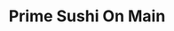 ---
layout: place
title: "Prime Sushi On Main"
permalink: /missouri/kansas-city/prime-sushi-on-main.html
stateAbbr: MO
stateName: Missouri
cityName: Kansas City
seo:
  name: "Prime Sushi On Main"
  type: Restaurant
  links: http://primesushikc.com/
description: "Japanese plates & innovative sushi pair alongside signature cocktails in a casual dining room. Prime Sushi On Main serves delicious sushi in Kansas City, Missouri. Try fresh Japanese dishes for a great dining experience. Available for takeout, delivery, lunch, and dinner."
place_id: ChIJE0kybLzvwIcRv6hErUuH3cE
photos:
  - name: >-
      places/ChIJE0kybLzvwIcRv6hErUuH3cE/photos/AeeoHcLA84p6XSKQvxFYzhkN4FkJCfS_fWbwKySQhnmcKP5MJCeWKqLed0TX9-8mnHahr_V_QWdDJh24GuxvYmZ2ZKgrzUj8FXgK6jHMMTs0rU7XZ5WULLmHeRPwvpBetjUekAcsAKlmw_XlYxi0gs1nN4xK63XFxOpQOOof9z1Pb8fjeu1NRFNdPc2VqGWQmTprHGz8SK60OrCXYxGDuW_Zo1tzzJSSPsMnGUeAuY33gYl0io8NHZL8CG40zkUzNn35cS3uBphvt_T8sv1gQHekkT0IMByfx12iwthFcBbE_tbVcg
    widthPx: 800
    heightPx: 800
    authorAttributions:
      - displayName: Prime Sushi On Main
        uri: https://maps.google.com/maps/contrib/109222350368736101846
        photoUri: >-
          https://lh3.googleusercontent.com/a/ACg8ocI5sdRtCGUunShPAc9JC_JIrScqOszFw4Wl-Jg_LQkS9VOm3w=s100-p-k-no-mo
    flagContentUri: >-
      https://www.google.com/local/imagery/report/?cb_client=maps_api_places.places_api&image_key=!1e10!2sAF1QipO8G6E2U7WcO5315I4dj_ET5xHkCStSY1bganoN&hl=en-US
    googleMapsUri: >-
      https://www.google.com/maps/place//data=!3m4!1e2!3m2!1sAF1QipO8G6E2U7WcO5315I4dj_ET5xHkCStSY1bganoN!2e10!4m2!3m1!1s0x87c0efbc6c324913:0xc1dd874bad44a8bf
  - name: >-
      places/ChIJE0kybLzvwIcRv6hErUuH3cE/photos/AeeoHcKdh9rGTol7xaSI4AZnQCA_vQ3OlbrG9RxKRtXQBCTWqi4t8NUkNnobyyutaw1elzdCDGtUL61U6Zn_TrV2z_J4g0CIEasBJO8XohUdLMU3Rh667LClkl7p4H5eHEFXTmuTAwENOsMCKVU7nNXd1ZvOGCjKz6IXmlThmkcbXrjHzbgaMdwy0g_-5SC26lUtES-cFkGlystxbGKqGF81J1Vg9P66YdZH_EL5pk0qCChtS0TVGDlZutnV6KEtM2NMgsYie7LbERWWoMvl3atOKNMNasNcKmhlwP3otdaKfGl5Sw
    widthPx: 800
    heightPx: 800
    authorAttributions:
      - displayName: Prime Sushi On Main
        uri: https://maps.google.com/maps/contrib/109222350368736101846
        photoUri: >-
          https://lh3.googleusercontent.com/a/ACg8ocI5sdRtCGUunShPAc9JC_JIrScqOszFw4Wl-Jg_LQkS9VOm3w=s100-p-k-no-mo
    flagContentUri: >-
      https://www.google.com/local/imagery/report/?cb_client=maps_api_places.places_api&image_key=!1e10!2sAF1QipNh3m1RPhwTqjw7hM_mLJgJIPn9TzvWF-PoYxjB&hl=en-US
    googleMapsUri: >-
      https://www.google.com/maps/place//data=!3m4!1e2!3m2!1sAF1QipNh3m1RPhwTqjw7hM_mLJgJIPn9TzvWF-PoYxjB!2e10!4m2!3m1!1s0x87c0efbc6c324913:0xc1dd874bad44a8bf
  - name: >-
      places/ChIJE0kybLzvwIcRv6hErUuH3cE/photos/AeeoHcKbzIBsyx35TTeX5z7-SGIXbJ97bFe4liGbs2haffCqmslS4g_jcV4Labf0CoWegCuAiNUD6pG1Itr67_JXbnCfN9rvKGK4JWF-4Oc5o3fW-pUBtsA4AuaFTGCxnkH0t0W5H1KYSDdJR81wlZNLQ2nUYOREfTYrSunt8-C0fInN0yT34l3zwlGbTh0I8DLpdeql2uQjIi6qmr7UMw9AIlIrZ3vr29NJUM1txdGiutc_LbZ8rFhuRdgE6OFkz-Ucwb4WbGDdUL9WC88ltnKzvQt8MfOo2ra3YNrvXczjKBxGfaajK8_j9tpdS_kcYNifXcXQHrqCPHIHXU8f9V6u8e3C-ExnclFMBbyZuxIU7eP6GCIYSrnt821xkb6GF7HI18e52IIYMb74EdMJQLIbcCDVHNXwDnjRO9orYKwUrJmYpw
    widthPx: 4000
    heightPx: 3000
    authorAttributions:
      - displayName: Ferrum Campitor
        uri: https://maps.google.com/maps/contrib/100547907222201740842
        photoUri: >-
          https://lh3.googleusercontent.com/a-/ALV-UjUpefPK_YvtSS9R0EHvn5n8YR16mv6HamvqkqwCJ0_--BaFgow=s100-p-k-no-mo
    flagContentUri: >-
      https://www.google.com/local/imagery/report/?cb_client=maps_api_places.places_api&image_key=!1e10!2sCIHM0ogKEICAgMDw2YKXHw&hl=en-US
    googleMapsUri: >-
      https://www.google.com/maps/place//data=!3m4!1e2!3m2!1sCIHM0ogKEICAgMDw2YKXHw!2e10!4m2!3m1!1s0x87c0efbc6c324913:0xc1dd874bad44a8bf
  - name: >-
      places/ChIJE0kybLzvwIcRv6hErUuH3cE/photos/AeeoHcLxU78A6DI2SVtuMgjICyZVn2byQK-A8Ecxrvj5-_OHTbo2AVON07cHin9rgAunsiUWmpTvv4fAvNhuTqcgYvodGdnOdA9FlDimg3EvF2STF5uWXJLEiKD1MioghkWGqcthN_9F4IeHUW-PUVvW7WnfXV_XkELr2TmoC7cMIupwExJOlJ39jHXyA-FgiaLF17aHMoREzqN3jMJn8vQI8CMx0BgLISdytnPuOQ3e-5NdaG4-dLYfsgmCmUWAlEVeFSxhBdBfMtRCII6EmQ8V-yeVRGNkoPjZKdUvY8h2i6DjYg
    widthPx: 800
    heightPx: 800
    authorAttributions:
      - displayName: Prime Sushi On Main
        uri: https://maps.google.com/maps/contrib/109222350368736101846
        photoUri: >-
          https://lh3.googleusercontent.com/a/ACg8ocI5sdRtCGUunShPAc9JC_JIrScqOszFw4Wl-Jg_LQkS9VOm3w=s100-p-k-no-mo
    flagContentUri: >-
      https://www.google.com/local/imagery/report/?cb_client=maps_api_places.places_api&image_key=!1e10!2sAF1QipOqBvTGN-XdEg1ikDNXuF11tTeqQgD5LsKZ0Sa3&hl=en-US
    googleMapsUri: >-
      https://www.google.com/maps/place//data=!3m4!1e2!3m2!1sAF1QipOqBvTGN-XdEg1ikDNXuF11tTeqQgD5LsKZ0Sa3!2e10!4m2!3m1!1s0x87c0efbc6c324913:0xc1dd874bad44a8bf
  - name: >-
      places/ChIJE0kybLzvwIcRv6hErUuH3cE/photos/AeeoHcI2le7PmSOKHhnflmQxYpXsZjjZJDmgVUcxWLjqFA9UfIkcXDN3ifRo9U7Pros-PpALALyUQqk-FEgIxF5Qpu4LSvPTlwy5QAPSwRDYR4dk1Yf4vM9lgBs2x4FI0rh_n-2ty3j_9pVgRxCyAPglqzCD93fyPGd9ZWKazK3i8YV5vpIygqVYQk_eKubA3rpn-ja4qkoykk3Q1XeYGgKh129uATuAylXUTGZKEtNRAE66nDQZQ69IjqtN9hr8oljFGFtdzoTR-JL_Y1x4f8IFlFJD96btD81nTqEC4qEfShwbnxR4k5QZYDxEc8RaliJh5haW2bf3c7fxPL-eulgApxvvWSoQDhmAjLlGY72mL4rniojE1BR7qcIdmG71-qZL8voVCYJS-KYQNNDl9NsqJ0Q6cqvUsAT8a54R0lznZ1bMm6CAUPMU2jPkxUotG5X2
    widthPx: 3024
    heightPx: 4032
    authorAttributions:
      - displayName: Mrs. Wilson
        uri: https://maps.google.com/maps/contrib/111752173406550354765
        photoUri: >-
          https://lh3.googleusercontent.com/a-/ALV-UjVn3gQM8bUyu59e4GgaifU9_AyZmKOghI8f7b3lpp1I-XC4llq1Hw=s100-p-k-no-mo
    flagContentUri: >-
      https://www.google.com/local/imagery/report/?cb_client=maps_api_places.places_api&image_key=!1e10!2sCIABIhAGbyfQKxEJimfW2tYABi5z&hl=en-US
    googleMapsUri: >-
      https://www.google.com/maps/place//data=!3m4!1e2!3m2!1sCIABIhAGbyfQKxEJimfW2tYABi5z!2e10!4m2!3m1!1s0x87c0efbc6c324913:0xc1dd874bad44a8bf
  - name: >-
      places/ChIJE0kybLzvwIcRv6hErUuH3cE/photos/AeeoHcIBNYSazx5zY29dITL7EFblF_-x8iE90UXZF7wOhJZjZhXdos0eZwN8SVDAM37irHFvIkSVAodc7BP6zdsDI10alMlXiUA8_QBTPFjMerfNYPMFQe6xmv4oLLFxgUY-kz9Xn31wae1pgkxjocnkHIW-pPt1zoTq_ig8RgVSFKwxhBWlLmqIOjP3F0HdqesdpsUDCDaqktznP9cGQSfeHAsAOJrRPNhi-c3b4jmhFCVfKs4PsuDaVIwhmycPy6RP9VWt1Ywg0fxnTD5ZlIrb3D1KisbNpGBd6VhbErg3ubvyNho5VAfq8ttQYvmb42HOJa7faenF_1DZY64XYWWZLdonMAVKRFECgwUq08mzn6shB50zb2MAZ9fuEctpRboAKTEaVuD0JmbICqbRDC68WMNnUFXXDdKrG46tSaWo8hG8kw
    widthPx: 4080
    heightPx: 3060
    authorAttributions:
      - displayName: Paul Robbins
        uri: https://maps.google.com/maps/contrib/111084554033407704549
        photoUri: >-
          https://lh3.googleusercontent.com/a-/ALV-UjXyUJBXSOfRrXtqmgKWpwGMS9f4-d_qO9lKIpsHVS8GP9sKEMRt=s100-p-k-no-mo
    flagContentUri: >-
      https://www.google.com/local/imagery/report/?cb_client=maps_api_places.places_api&image_key=!1e10!2sCIHM0ogKEICAgMDgh-zTCQ&hl=en-US
    googleMapsUri: >-
      https://www.google.com/maps/place//data=!3m4!1e2!3m2!1sCIHM0ogKEICAgMDgh-zTCQ!2e10!4m2!3m1!1s0x87c0efbc6c324913:0xc1dd874bad44a8bf
  - name: >-
      places/ChIJE0kybLzvwIcRv6hErUuH3cE/photos/AeeoHcLPwOuXHwdzGTchvSLJLqM6VSnTzEg72f0yb1Ilc7oBN0c6vbuQ9ynvuEU1L7K6n6YxMdg0s_Yic73VxWNjD8zmISgbPhp9LszLiv7areu-u0JChMcV0NdaAP_Nu0rfOYXDa5W8Hnboh_q1qd7y5uh7A_NB6WmOa--DDdZ9roNvic0qcPktxWrYLLgUmkffAIc0bR4aCStBvqwkWjkTGjIPJeTa7hl1e_2vPmSDPsAzRsiMOyfp02-2AvRNrh4t-E85PlpoLMiexhh3_xsgAYyiUzPbr0EospOsqnZtZVaibA
    widthPx: 800
    heightPx: 800
    authorAttributions:
      - displayName: Prime Sushi On Main
        uri: https://maps.google.com/maps/contrib/109222350368736101846
        photoUri: >-
          https://lh3.googleusercontent.com/a/ACg8ocI5sdRtCGUunShPAc9JC_JIrScqOszFw4Wl-Jg_LQkS9VOm3w=s100-p-k-no-mo
    flagContentUri: >-
      https://www.google.com/local/imagery/report/?cb_client=maps_api_places.places_api&image_key=!1e10!2sAF1QipPt_VKt-s7ifzh163OTrRqBf7XPvUiyYYDQSXLc&hl=en-US
    googleMapsUri: >-
      https://www.google.com/maps/place//data=!3m4!1e2!3m2!1sAF1QipPt_VKt-s7ifzh163OTrRqBf7XPvUiyYYDQSXLc!2e10!4m2!3m1!1s0x87c0efbc6c324913:0xc1dd874bad44a8bf
  - name: >-
      places/ChIJE0kybLzvwIcRv6hErUuH3cE/photos/AeeoHcL2cKJCMB07xzSPOU4LdUNJYUEPe1uHn__AiYm0EdDxH_-7SPrq_eNWUZ87ACHcEnpZa0kUYa2FwqSY3-fUEvRbB1v-Z-yy8-4s6Ub1ff7ruZ_heQgOHuDd_v_pD5jL2HGDQx7jMTsMOm-5K3r2_Dl_h-Kyl9fYXR0Mv3rOfvq0GAF6uVJSkCpobbPnyJTK2TRDGCligHQohopuj29QlaXxIwIW3AKZDA45WXETO2u3RRqbdNqszVVaa0plIKORTYuOniz0uNrs7TABvlW2GuGELNderezqVTgA_vPLwRX8yA
    widthPx: 800
    heightPx: 800
    authorAttributions:
      - displayName: Prime Sushi On Main
        uri: https://maps.google.com/maps/contrib/109222350368736101846
        photoUri: >-
          https://lh3.googleusercontent.com/a/ACg8ocI5sdRtCGUunShPAc9JC_JIrScqOszFw4Wl-Jg_LQkS9VOm3w=s100-p-k-no-mo
    flagContentUri: >-
      https://www.google.com/local/imagery/report/?cb_client=maps_api_places.places_api&image_key=!1e10!2sAF1QipPic4hXFXs2X_GcS--CPBqtMnQcoT1QLLPrfBlG&hl=en-US
    googleMapsUri: >-
      https://www.google.com/maps/place//data=!3m4!1e2!3m2!1sAF1QipPic4hXFXs2X_GcS--CPBqtMnQcoT1QLLPrfBlG!2e10!4m2!3m1!1s0x87c0efbc6c324913:0xc1dd874bad44a8bf
  - name: >-
      places/ChIJE0kybLzvwIcRv6hErUuH3cE/photos/AeeoHcL-7zHXcNcDdGXRrkxtbWXWb9d-4MNaWcVTxuW7sSkCR0JIdeWMxJZGSk-zhKqBdj1xL7wv5JZQDE8Haps4EQrGkG6041BKN2-LkaVIWYpS27EotfFUhrvBuMcX7nUDUQTArlRSFJdxVrXyKJwOcIFtpjxZpnwSZNPHMQytYKlN9NRq4mLgzKtLZBYCQa7BjiWN8Q5yhoqbx0yXOtwEuiPiS_hOWPYRZgp8g8TXKWYWnZbBX8vR3U711d3lOtOQPmJLkWk5jF57hFXo_G2ap9Tc176YTOBBwhHI3acXsZOfEi7mtNRGYZV0zOyq9ikadzA-BeY331mVq405WMKjHkCZnQYN2r-kbTpmeKcXBlC84QWFmeMYO-o30aa6BCDks3jXLTy5e3paaL0pikYTPvlIVk3mQrDEO0kddkkW__rTuWng
    widthPx: 4080
    heightPx: 3060
    authorAttributions:
      - displayName: Paul Robbins
        uri: https://maps.google.com/maps/contrib/111084554033407704549
        photoUri: >-
          https://lh3.googleusercontent.com/a-/ALV-UjXyUJBXSOfRrXtqmgKWpwGMS9f4-d_qO9lKIpsHVS8GP9sKEMRt=s100-p-k-no-mo
    flagContentUri: >-
      https://www.google.com/local/imagery/report/?cb_client=maps_api_places.places_api&image_key=!1e10!2sCIHM0ogKEICAgMDgh-zTiQE&hl=en-US
    googleMapsUri: >-
      https://www.google.com/maps/place//data=!3m4!1e2!3m2!1sCIHM0ogKEICAgMDgh-zTiQE!2e10!4m2!3m1!1s0x87c0efbc6c324913:0xc1dd874bad44a8bf
  - name: >-
      places/ChIJE0kybLzvwIcRv6hErUuH3cE/photos/AeeoHcInp9g2sPTfEwqLEhqgJm3uUwb4Q8FC7U7fhsI7oNdeeCiOhGoor_PQWG0jPFJvSRRURBl-bOF1Yy2VrcsTxCdpJEXVhliVvr9EU5jkjtiM61DLZFQ-yQwZPSwnCsAMpsYCuE-cwbJZlInfuxUEqxf8wTsXa2Iec1GC0if7pJMuqXhG8djFdieCNP-QKLV8K21FK1tWFyQmT3bpCICj4kwKjohcBjO-F_bQ_vaPBlOJiQVI4OLdlhXCztLFrX4ohdtI11BbBq8JMSAtwP7gp0dfub5pAxjL9l02dOcNimpQur73XyxOn6bUdJZT2RQjlPiPTumrz_gnhwtoAPQ_c3IHlTIlkmc-ycBX_2Bvs-Gae6HOk-WBBbgoIRqEHacoJJPKSFkoqJD025C7Jvw8Gt4X8EXQ5WPLETJTq1na3feWug
    widthPx: 3024
    heightPx: 4032
    authorAttributions:
      - displayName: Ivy Ochieng
        uri: https://maps.google.com/maps/contrib/111707050982905740974
        photoUri: >-
          https://lh3.googleusercontent.com/a-/ALV-UjXQn0-pSQKFVktHOTM2KFqn8jCEUeMF0JTjgMHyOcS4KDTVdK0F=s100-p-k-no-mo
    flagContentUri: >-
      https://www.google.com/local/imagery/report/?cb_client=maps_api_places.places_api&image_key=!1e10!2sCIHM0ogKEICAgMCIzPTidA&hl=en-US
    googleMapsUri: >-
      https://www.google.com/maps/place//data=!3m4!1e2!3m2!1sCIHM0ogKEICAgMCIzPTidA!2e10!4m2!3m1!1s0x87c0efbc6c324913:0xc1dd874bad44a8bf
address: 4980 Main St, Kansas City, MO 64112, USA
street: 4980 Main St
city: Kansas City
state: MO
zip: '64112'
country: USA
neighborhood: South Plaza
latitude: '39.036819'
longitude: '-94.587452'
accessibility_options:
  wheelchairAccessibleParking: true
  wheelchairAccessibleEntrance: true
  wheelchairAccessibleRestroom: true
  wheelchairAccessibleSeating: true
business_status: OPERATIONAL
name: Prime Sushi On Main
google_maps_links:
  directionsUri: >-
    https://www.google.com/maps/dir//''/data=!4m7!4m6!1m1!4e2!1m2!1m1!1s0x87c0efbc6c324913:0xc1dd874bad44a8bf!3e0
  placeUri: https://maps.google.com/?cid=13969470378272401599
  writeAReviewUri: >-
    https://www.google.com/maps/place//data=!4m3!3m2!1s0x87c0efbc6c324913:0xc1dd874bad44a8bf!12e1
  reviewsUri: >-
    https://www.google.com/maps/place//data=!4m4!3m3!1s0x87c0efbc6c324913:0xc1dd874bad44a8bf!9m1!1b1
  photosUri: >-
    https://www.google.com/maps/place//data=!4m3!3m2!1s0x87c0efbc6c324913:0xc1dd874bad44a8bf!10e5
primary_type: Sushi Restaurant
opening_hours:
  regular: null
  current: null
secondary_opening_hours:
  regular:
    weekdayDescriptions: null
    type: null
  current:
    weekdayDescriptions: null
    type: null
phone: (816) 931-4829
price_level: PRICE_LEVEL_MODERATE
price_range: $20 &ndash; $30
rating: '4.5'
rating_count: 1114
website: http://primesushikc.com/
reviews:
  - name: >-
      places/ChIJE0kybLzvwIcRv6hErUuH3cE/reviews/ChdDSUhNMG9nS0VJQ0FnTUR3MllLWHJ3RRAB
    relativePublishTimeDescription: 2 weeks ago
    rating: 5
    text:
      text: >-
        Very nice unpretentious sushi place and bar. Highly recommend the Long
        Island iced tea if Kayla is working. Best LIT I've ever had anywhere in
        the country. Sushi was good. Presentation on the apps was top notch.
        Waiters and staff were super friendly. Will come again if I'm ever back
        in the area.
      languageCode: en
    originalText:
      text: >-
        Very nice unpretentious sushi place and bar. Highly recommend the Long
        Island iced tea if Kayla is working. Best LIT I've ever had anywhere in
        the country. Sushi was good. Presentation on the apps was top notch.
        Waiters and staff were super friendly. Will come again if I'm ever back
        in the area.
      languageCode: en
    authorAttribution:
      displayName: Ferrum Campitor
      uri: https://www.google.com/maps/contrib/100547907222201740842/reviews
      photoUri: >-
        https://lh3.googleusercontent.com/a-/ALV-UjUpefPK_YvtSS9R0EHvn5n8YR16mv6HamvqkqwCJ0_--BaFgow=s128-c0x00000000-cc-rp-mo-ba5
    publishTime: '2025-03-26T22:53:07.200788Z'
    flagContentUri: >-
      https://www.google.com/local/review/rap/report?postId=ChdDSUhNMG9nS0VJQ0FnTUR3MllLWHJ3RRAB&d=17924085&t=1
    googleMapsUri: >-
      https://www.google.com/maps/reviews/data=!4m6!14m5!1m4!2m3!1sChdDSUhNMG9nS0VJQ0FnTUR3MllLWHJ3RRAB!2m1!1s0x87c0efbc6c324913:0xc1dd874bad44a8bf
  - name: >-
      places/ChIJE0kybLzvwIcRv6hErUuH3cE/reviews/ChdDSUhNMG9nS0VJQ0FnSUM3M1BXODNBRRAB
    relativePublishTimeDescription: 3 weeks ago
    rating: 4
    text:
      text: >-
        Great lunch deal on sushi! Otherwise, it's a bit pricey for medium
        quality food.

        2nd try: Get the lunch bento box. The vegetable tempura is amazing! I
        think it might be the best I've ever tried! The California Roll was
        good, and the Hotline Bling Roll was everything you could want in a
        modern non-raw sushi roll. The miso was a little weak, the salad was
        good, and the sashimi and nigiri were acceptable. Our server was so
        sweet and brought my wife a mango  mochi when she was not feeling well.
      languageCode: en
    originalText:
      text: >-
        Great lunch deal on sushi! Otherwise, it's a bit pricey for medium
        quality food.

        2nd try: Get the lunch bento box. The vegetable tempura is amazing! I
        think it might be the best I've ever tried! The California Roll was
        good, and the Hotline Bling Roll was everything you could want in a
        modern non-raw sushi roll. The miso was a little weak, the salad was
        good, and the sashimi and nigiri were acceptable. Our server was so
        sweet and brought my wife a mango  mochi when she was not feeling well.
      languageCode: en
    authorAttribution:
      displayName: Paul Robbins
      uri: https://www.google.com/maps/contrib/111084554033407704549/reviews
      photoUri: >-
        https://lh3.googleusercontent.com/a-/ALV-UjXyUJBXSOfRrXtqmgKWpwGMS9f4-d_qO9lKIpsHVS8GP9sKEMRt=s128-c0x00000000-cc-rp-mo-ba4
    publishTime: '2025-03-18T16:16:29.933530Z'
    flagContentUri: >-
      https://www.google.com/local/review/rap/report?postId=ChdDSUhNMG9nS0VJQ0FnSUM3M1BXODNBRRAB&d=17924085&t=1
    googleMapsUri: >-
      https://www.google.com/maps/reviews/data=!4m6!14m5!1m4!2m3!1sChdDSUhNMG9nS0VJQ0FnSUM3M1BXODNBRRAB!2m1!1s0x87c0efbc6c324913:0xc1dd874bad44a8bf
  - name: >-
      places/ChIJE0kybLzvwIcRv6hErUuH3cE/reviews/ChdDSUhNMG9nS0VJQ0FnTUR3eXFlamhRRRAB
    relativePublishTimeDescription: 2 weeks ago
    rating: 5
    text:
      text: >-
        One of my favorite sushi places.. i get the same thing over and over. 
        Crab cakes and Stonehedge sushi..

        They never disappoint.. I'm always satisfied.  Dine in or carry out
      languageCode: en
    originalText:
      text: >-
        One of my favorite sushi places.. i get the same thing over and over. 
        Crab cakes and Stonehedge sushi..

        They never disappoint.. I'm always satisfied.  Dine in or carry out
      languageCode: en
    authorAttribution:
      displayName: Tasha James
      uri: https://www.google.com/maps/contrib/115606589701895241526/reviews
      photoUri: >-
        https://lh3.googleusercontent.com/a-/ALV-UjWB6E_RlGm6crHjMo7ieM_kNT12oIMUexEKJJOWG_j1Pu74MDmr6g=s128-c0x00000000-cc-rp-mo-ba3
    publishTime: '2025-03-25T08:30:59.213079Z'
    flagContentUri: >-
      https://www.google.com/local/review/rap/report?postId=ChdDSUhNMG9nS0VJQ0FnTUR3eXFlamhRRRAB&d=17924085&t=1
    googleMapsUri: >-
      https://www.google.com/maps/reviews/data=!4m6!14m5!1m4!2m3!1sChdDSUhNMG9nS0VJQ0FnTUR3eXFlamhRRRAB!2m1!1s0x87c0efbc6c324913:0xc1dd874bad44a8bf
  - name: >-
      places/ChIJE0kybLzvwIcRv6hErUuH3cE/reviews/ChdDSUhNMG9nS0VJQ0FnSUNYdTVESXhBRRAB
    relativePublishTimeDescription: 5 months ago
    rating: 5
    text:
      text: >-
        Mango salad we had was delicious, everything we tried was tasty I would
        dine there again. Service is a little slow if you’re in a hurry but
        staff was helpful and very friendly.
      languageCode: en
    originalText:
      text: >-
        Mango salad we had was delicious, everything we tried was tasty I would
        dine there again. Service is a little slow if you’re in a hurry but
        staff was helpful and very friendly.
      languageCode: en
    authorAttribution:
      displayName: Tati Giasson
      uri: https://www.google.com/maps/contrib/107083691769852634213/reviews
      photoUri: >-
        https://lh3.googleusercontent.com/a-/ALV-UjUHWc0DePFtDNhiM5K9CikHXR_nMviL93rYESGe7Fv4zWJULfs=s128-c0x00000000-cc-rp-mo-ba3
    publishTime: '2024-10-20T23:23:02.866734Z'
    flagContentUri: >-
      https://www.google.com/local/review/rap/report?postId=ChdDSUhNMG9nS0VJQ0FnSUNYdTVESXhBRRAB&d=17924085&t=1
    googleMapsUri: >-
      https://www.google.com/maps/reviews/data=!4m6!14m5!1m4!2m3!1sChdDSUhNMG9nS0VJQ0FnSUNYdTVESXhBRRAB!2m1!1s0x87c0efbc6c324913:0xc1dd874bad44a8bf
  - name: >-
      places/ChIJE0kybLzvwIcRv6hErUuH3cE/reviews/ChdDSUhNMG9nS0VJQ0FnTURndkxlS21nRRAB
    relativePublishTimeDescription: a month ago
    rating: 4
    text:
      text: >-
        My brother and I came in the other day because it was literally the only
        sushi place open that day. Service was great, and fast, probably because
        they were dead due to the weather. The ONLY issue we had was that they
        gave us menus that were black, in color, and the lighting was dark. So
        we had to pull our phones flashlight out to be able to read the menu.
        When asked if the lights could be turned up, the guy told my brother. If
        your going to dim the lights for ambiance, try different menus because
        we shouldnt have to pull our phones out to read a menu. Other than that
        little issue, everything else was really good. We'll definitely come
        back again at some point.
      languageCode: en
    originalText:
      text: >-
        My brother and I came in the other day because it was literally the only
        sushi place open that day. Service was great, and fast, probably because
        they were dead due to the weather. The ONLY issue we had was that they
        gave us menus that were black, in color, and the lighting was dark. So
        we had to pull our phones flashlight out to be able to read the menu.
        When asked if the lights could be turned up, the guy told my brother. If
        your going to dim the lights for ambiance, try different menus because
        we shouldnt have to pull our phones out to read a menu. Other than that
        little issue, everything else was really good. We'll definitely come
        back again at some point.
      languageCode: en
    authorAttribution:
      displayName: Harlow Aguilar
      uri: https://www.google.com/maps/contrib/117598587887855687543/reviews
      photoUri: >-
        https://lh3.googleusercontent.com/a-/ALV-UjUIWOb0ImM9ovp7cMnTKelnpgioJr6obqjMRlhr5Q-K9iNB6EO5Xg=s128-c0x00000000-cc-rp-mo-ba3
    publishTime: '2025-02-23T09:31:22.878710Z'
    flagContentUri: >-
      https://www.google.com/local/review/rap/report?postId=ChdDSUhNMG9nS0VJQ0FnTURndkxlS21nRRAB&d=17924085&t=1
    googleMapsUri: >-
      https://www.google.com/maps/reviews/data=!4m6!14m5!1m4!2m3!1sChdDSUhNMG9nS0VJQ0FnTURndkxlS21nRRAB!2m1!1s0x87c0efbc6c324913:0xc1dd874bad44a8bf
parking_options:
  freeParkingLot: true
  freeStreetParking: true
  valetParking: false
payment_options:
  acceptsCreditCards: true
  acceptsDebitCards: true
  acceptsCashOnly: false
  acceptsNfc: true
allow_dogs: null
curbside_pickup: null
delivery: true
dine_in: true
good_for_children: true
good_for_groups: true
good_for_sports: false
live_music: false
menu_for_children: true
outdoor_seating: true
reservable: true
restroom: true
serves_beer: true
serves_breakfast: false
serves_brunch: false
serves_cocktails: true
serves_coffee: true
serves_dinner: true
serves_dessert: true
serves_lunch: true
serves_vegetarian_food: true
serves_wine: true
takeout: true
summary: >-
  Japanese plates & innovative sushi pair alongside signature cocktails in a
  casual dining room.

---